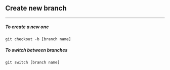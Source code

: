 ## Create new branch
--------------

##### To create a new one

`git checkout -b [branch name]`


##### To switch between branches  

`git switch [branch name]`
